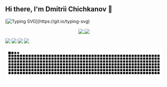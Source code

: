 ## Hi there, I'm Dmitrii Chichkanov 👋

[![Typing SVG](https://readme-typing-svg.herokuapp.com?color=%2336BCF7&lines=Welcome+to+my+GitHub+profile+!)](https://git.io/typing-svg)

<div align="center">
<a href="https://github.com/mrdamos69/mrdamos69">
  <img align="center" src="https://github-readme-stats.vercel.app/api/top-langs/?username=mrdamos69&theme=dracula&hide_langs_below=1" />
</a>
<a href="https://github.com/mrdamos69/mrdamos69">
<img align="center" src="https://github-readme-stats.vercel.app/api?username=mrdamos69&show_icons=true&theme=dracula"
</a>
</div>

<p align="left">
  <a href="https://t.me/mrdamos69" alt="Telegram" target="_blank">
  <img src="(https://img.shields.io/badge/Telegram-2CA5E0?style=for-the-badge&logo=telegram&logoColor=white" /></a>
  <a href="https://www.linkedin.com/in/dmitrii-chichkanov-29a23a256/" alt="Linkedin">
  <img src="https://img.shields.io/badge/LinkedIn-0077B5?style=for-the-badge&logo=linkedin&logoColor=white" /></a>
  
  <a href="https://www.instagram.com/mrdamos69/" alt="Instagram" target="_blank">
  <img src="https://img.shields.io/badge/Instagram-1877F2?style=for-the-badge&logo=instagram&logoColor=white"/></a>
  
<a href="https://www.facebook.com/dmitry.chichkanov.5" alt="Facebook">
  <img src="https://img.shields.io/badge/Facebook-1877F2?style=for-the-badge&logo=facebook&logoColor=white"/></a>
   
</p>  

![Snake animation](https://github.com/mrdamos69/mrdamos69/blob/main/github-contribution-grid-snake.svg)
